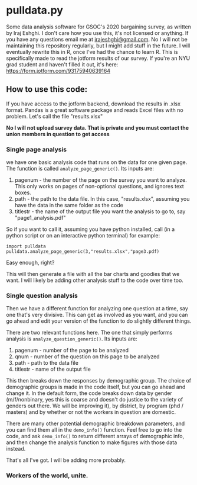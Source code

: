 # pulldata.py

Some data analysis software for GSOC's 2020 bargaining survey, as written by Iraj Eshghi. I don't care how you use this, it's not licensed or anything. If you have any questions email me at irajeshghi@gmail.com. No I will not be maintaining this repository regularly, but I might add stuff in the future. I will eventually rewrite this in R, once I've had the chance to learn R. This is specifically made to read the jotform results of our survey. If you're an NYU grad student and haven't filled it out, it's here: https://form.jotform.com/93175940639164

## How to use this code:

If you have access to the jotform backend, download the results in .xlsx format. Pandas is a great software package and reads Excel files with no problem.
Let's call the file "results.xlsx"

**No I will not upload survey data. That is private and you must contact the union members in question to get access**

### Single page analysis
we have one basic analysis code that runs on the data for one given page. 
The function is called `analyze_page_generic()`. Its inputs are:
1. pagenum - the number of the page on the survey you want to analyze. This only works on pages of non-optional questions, and ignores text boxes.
2. path - the path to the data file. In this case, "results.xlsx", assuming you have the data in the same folder as the code
3. titlestr - the name of the output file you want the analysis to go to, say "page1_analysis.pdf"

So if you want to call it, assuming you have python installed, call (in a python script or on an interactive python terminal) for example:

```
import pulldata
pulldata.analyze_page_generic(3,"results.xlsx","page3.pdf)
```

Easy enough, right?

This will then generate a file with all the bar charts and goodies that we want. I will likely be adding other analysis stuff to the code over time too.

### Single question analysis

Then we have a different function for analyzing one question at a time, say one that's very divisive. This can get as involved as you want, and you can go ahead and edit your version of the function to do slightly different things. 

There are two relevant functions here. 
The one that simply performs analysis is `analyze_question_generic()`. Its inputs are:
1. pagenum - number of the page to be analyzed
2. qnum - number of the question on this page to be analyzed
3. path - path to the data file
4. titlestr - name of the output file

This then breaks down the responses by demographic group. The choice of demographic groups is made in the code itself, but you can go ahead and change it. 
In the default form, the code breaks down data by gender (m/f/nonbinary, yes this is coarse and doesn't do justice to the variety of genders out there. We will be improving it), by district, by program (phd / masters) and by whether or not the workers in question are domestic. 

There are many other potential demographic breakdown parameters, and you can find them all in the `demo_info()` function. Feel free to go into the code, and ask `demo_info()` to return different arrays of demographic info, and then change the analysis function to make figures with those data instead.

That's all I've got. I will be adding more probably.

### Workers of the world, unite.

